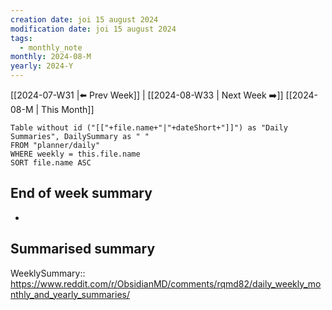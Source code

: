 ```yaml
---
creation date: joi 15 august 2024
modification date: joi 15 august 2024
tags:
  - monthly_note
monthly: 2024-08-M
yearly: 2024-Y
---
```


 [[2024-07-W31 |⬅️ Prev Week]] | [[2024-08-W33 | Next Week ➡️]] 
[[2024-08-M | This Month]]


```dataview
Table without id ("[["+file.name+"|"+dateShort+"]]") as "Daily Summaries", DailySummary as " "
FROM "planner/daily"
WHERE weekly = this.file.name
SORT file.name ASC
```

## End of week summary
- 

**Summarised summary**
- 

WeeklySummary::
https://www.reddit.com/r/ObsidianMD/comments/rqmd82/daily_weekly_monthly_and_yearly_summaries/

